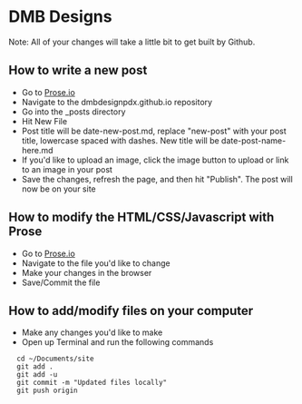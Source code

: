 # DMB Designs

Note: All of your changes will take a little bit to get built by Github.

## How to write a new post

- Go to [Prose.io](http://prose.io)
- Navigate to the dmbdesignpdx.github.io repository
- Go into the _posts directory
- Hit New File
- Post title will be date-new-post.md, replace "new-post" with your post title, lowercase spaced with dashes. New title will be date-post-name-here.md
- If you'd like to upload an image, click the image button to upload or link to an image in your post
- Save the changes, refresh the page, and then hit "Publish". The post will now be on your site

## How to modify the HTML/CSS/Javascript with Prose

- Go to [Prose.io](http://prose.io)
- Navigate to the file you'd like to change
- Make your changes in the browser
- Save/Commit the file

## How to add/modify files on your computer

- Make any changes you'd like to make
- Open up Terminal and run the following commands

```
  cd ~/Documents/site
  git add .
  git add -u
  git commit -m "Updated files locally"
  git push origin
```